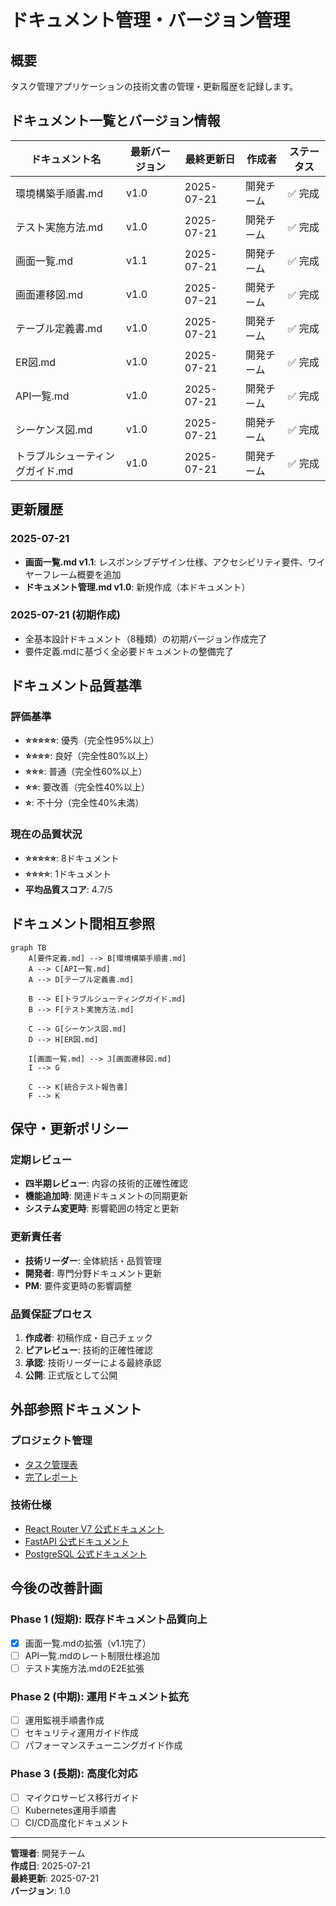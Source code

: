 # ドキュメント管理・バージョン管理

## 概要
タスク管理アプリケーションの技術文書の管理・更新履歴を記録します。

## ドキュメント一覧とバージョン情報

| ドキュメント名 | 最新バージョン | 最終更新日 | 作成者 | ステータス |
|---|---|---|---|---|
| 環境構築手順書.md | v1.0 | 2025-07-21 | 開発チーム | ✅ 完成 |
| テスト実施方法.md | v1.0 | 2025-07-21 | 開発チーム | ✅ 完成 |
| 画面一覧.md | v1.1 | 2025-07-21 | 開発チーム | ✅ 完成 |
| 画面遷移図.md | v1.0 | 2025-07-21 | 開発チーム | ✅ 完成 |
| テーブル定義書.md | v1.0 | 2025-07-21 | 開発チーム | ✅ 完成 |
| ER図.md | v1.0 | 2025-07-21 | 開発チーム | ✅ 完成 |
| API一覧.md | v1.0 | 2025-07-21 | 開発チーム | ✅ 完成 |
| シーケンス図.md | v1.0 | 2025-07-21 | 開発チーム | ✅ 完成 |
| トラブルシューティングガイド.md | v1.0 | 2025-07-21 | 開発チーム | ✅ 完成 |

## 更新履歴

### 2025-07-21
- **画面一覧.md v1.1**: レスポンシブデザイン仕様、アクセシビリティ要件、ワイヤーフレーム概要を追加
- **ドキュメント管理.md v1.0**: 新規作成（本ドキュメント）

### 2025-07-21 (初期作成)
- 全基本設計ドキュメント（8種類）の初期バージョン作成完了
- 要件定義.mdに基づく全必要ドキュメントの整備完了

## ドキュメント品質基準

### 評価基準
- **⭐⭐⭐⭐⭐**: 優秀（完全性95%以上）
- **⭐⭐⭐⭐**: 良好（完全性80%以上）
- **⭐⭐⭐**: 普通（完全性60%以上）
- **⭐⭐**: 要改善（完全性40%以上）
- **⭐**: 不十分（完全性40%未満）

### 現在の品質状況
- **⭐⭐⭐⭐⭐**: 8ドキュメント
- **⭐⭐⭐⭐**: 1ドキュメント
- **平均品質スコア**: 4.7/5

## ドキュメント間相互参照

```mermaid
graph TB
    A[要件定義.md] --> B[環境構築手順書.md]
    A --> C[API一覧.md]
    A --> D[テーブル定義書.md]
    
    B --> E[トラブルシューティングガイド.md]
    B --> F[テスト実施方法.md]
    
    C --> G[シーケンス図.md]
    D --> H[ER図.md]
    
    I[画面一覧.md] --> J[画面遷移図.md]
    I --> G
    
    C --> K[統合テスト報告書]
    F --> K
```

## 保守・更新ポリシー

### 定期レビュー
- **四半期レビュー**: 内容の技術的正確性確認
- **機能追加時**: 関連ドキュメントの同期更新
- **システム変更時**: 影響範囲の特定と更新

### 更新責任者
- **技術リーダー**: 全体統括・品質管理
- **開発者**: 専門分野ドキュメント更新
- **PM**: 要件変更時の影響調整

### 品質保証プロセス
1. **作成者**: 初稿作成・自己チェック
2. **ピアレビュー**: 技術的正確性確認
3. **承認**: 技術リーダーによる最終承認
4. **公開**: 正式版として公開

## 外部参照ドキュメント

### プロジェクト管理
- [タスク管理表](../../claude/task.md)
- [完了レポート](../../reports/)

### 技術仕様
- [React Router V7 公式ドキュメント](https://reactrouter.com/en/main)
- [FastAPI 公式ドキュメント](https://fastapi.tiangolo.com/)
- [PostgreSQL 公式ドキュメント](https://www.postgresql.org/docs/)

## 今後の改善計画

### Phase 1 (短期): 既存ドキュメント品質向上
- [x] 画面一覧.mdの拡張（v1.1完了）
- [ ] API一覧.mdのレート制限仕様追加
- [ ] テスト実施方法.mdのE2E拡張

### Phase 2 (中期): 運用ドキュメント拡充
- [ ] 運用監視手順書作成
- [ ] セキュリティ運用ガイド作成
- [ ] パフォーマンスチューニングガイド作成

### Phase 3 (長期): 高度化対応
- [ ] マイクロサービス移行ガイド
- [ ] Kubernetes運用手順書
- [ ] CI/CD高度化ドキュメント

---

**管理者**: 開発チーム  
**作成日**: 2025-07-21  
**最終更新**: 2025-07-21  
**バージョン**: 1.0